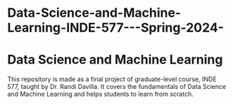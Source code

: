# Data-Science-and-Machine-Learning-INDE-577---Spring-2024-


# Data Science and Machine Learning

This repository is made as a final project of graduate-level course, INDE 577, taught by Dr. Randi Davilla. It covers the fundamentals of Data Science and Machine Learning and helps students to learn from scratch.  


